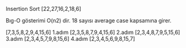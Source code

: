 Insertion Sort
[22,27,16,2,18,6]

Bıg-O gösterimi O(n2) dir.
18 sayısı average case kapsamına girer.

[7,3,5,8,2,9,4,15,6] 
1.adım
[2,3,5,8,7,9,4,15,6] 
2.adım
[2,3,4,8,7,9,5,15,6] 
3.adım
[2,3,4,5,7,9,8,15,6]
4.adım
[2,3,4,5,6,9,8,15,7]